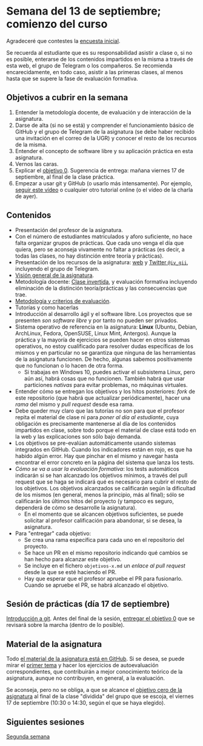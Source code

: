 # Semana del 13 de septiembre; comienzo del curso

Agradeceré que contestes la
[encuesta inicial](https://docs.google.com/forms/d/e/1FAIpQLSeRIARhjTikI6X23VAB8TaQpx21BdIjZzxysJFXGI2TUxuEMQ/viewform).

Se
recuerda al estudiante que es su responsabilidad asistir a clase o, si
no es posible,
enterarse de los contenidos impartidos en la misma a través de esta web, el grupo de Telegram o los compañeros. Se recomienda encarecidamente, en todo caso, asistir a las primeras clases, al menos hasta que se supere la fase de evaluación formativa.

## Objetivos a cubrir en la semana

1. Entender la metodología docente, de evaluación y de interacción de la asignatura.
2. Darse de alta (si no se está) y comprender el funcionamiento básico de GitHub y el
   grupo de Telegram de la asignatura (se debe haber recibido una invitación en el correo de la UGR) y conocer el resto de los recursos de la misma.
2. Entender el concepto de software libre y su aplicación práctica en esta asignatura.
3. Vernos las caras.
4. Explicar el
   [objetivo 0](http://jj.github.io/IV/documentos/proyecto/0.Repositorio). Sugerencia de entrega: mañana viernes 17 de septiembre, al final de la clase práctica.
6. Empezar a usar git y GitHub (o usarlo más intensamente). Por
   ejemplo,
   [seguir este vídeo](https://www.youtube.com/watch?v=gmXyJI01qa8) o
   cualquier otro tutorial online (o el vídeo de la charla de ayer).

## Contenidos

* Presentación del profesor de la asignatura.
* Con el número de estudiantes matriculados y aforo suficiente, no hace falta organizar grupos
  de prácticas. Que cada uno venga el día que quiera, pero se aconseja vivamente no faltar a prácticas (es decir, a todas las clases, no hay distinción entre teoría y prácticas).
* Presentación de los recursos de la
  asignatura: [web](http://jj.github.io/IV)
  y [Twitter `@iv_gii`](http://twitter.com/iv_gii), incluyendo el
  grupo de Telegram.
* [Visión general de la asignatura](https://grados.ugr.es/informatica/pages/infoacademica/guias_docentes/curso_actual/cuarto/tecnologiasdelainformacion/infraestructuravirtual).
* Metodología
  docente:
  [Clase invertida](http://www.tecnologiasparalaeducacion.es/la-clase-inversa-flip-classroom-tecnologias/), y evaluación formativa
  incluyendo eliminación de la distinción teoría/prácticas y las
  consecuencias que trae.
* [Metodología y criterios de evaluación](../Metodología_y_criterios_de_evaluación.md).
* Tutorías y como hacerlas
* Introducción al desarrollo ágil y el software libre. Los proyectos que se presenten *son software libre* y por tanto no pueden ser privados.
* Sistema operativo de referencia en la asignatura: **Linux** (Ubuntu,
  Debian, ArchLinux, Fedora, OpenSUSE, Linux Mint, Antergos). Aunque la práctica
  y la mayoría de ejercicios se pueden hacer en otros sistemas
  operativos, no estoy cualificado para resolver dudas
  específicas de los mismos y en particular no se garantiza que
  ninguna de las herramientas de la asignatura funcionen. De hecho, algunas
  sabemos positivamente que no funcionan o lo hacen de otra forma.
  * Si trabajas en Windows 10, puedes activar el subsistema Linux, pero aún
  así, habrá cosas que no funcionen. También habrá que usar
  particiones *nativas* para evitar problemas, no máquinas virtuales.
* Entender cómo se entregan los objetivos y los hitos posteriores: *fork* de este repositorio (que
  habrá que actualizar periódicamente), hacer una *rama* del mismo y *pull request* desde esa rama.
* Debe queder muy claro que las tutorías no son para que el profesor
  repita el material de clase ni para *poner al día al estudiante*,
  cuya obligación es precisamente mantenerse al día de los contenidos
  impartidos en clase, sobre todo porque el material de clase
  está todo en la web y las explicaciones son sólo bajo demanda.
* Los objetivos se pre-evalúan automáticamente usando
  sistemas integrados en GitHub. Cuando los indicadores están en rojo,
  es que ha habido algún error. Hay que pinchar en el mismo y navegar
  hasta encontrar el error concreto en la página del sistema que lanza
  los tests.
* *Cómo se va a usar la evaluación formativa*: los tests automáticos
  indicarán si se han alcanzado los objetivos mínimos, a través del
  pull request que se haga se indicará qué es necesario para cubrir el
  resto de los objetivos. Los objetivos alcanzados se calificarán
  según la dificultad de los mismos (en general, menos la principio, más al final); sólo se calificarán los últimos hitos
  del proyecto (y tampoco es seguro, dependerá de cómo se desarrolle la asignatura).
  * En el momento que se alcancen objetivos suficientes, se puede solicitar al profesor calificación para abandonar, si se desea, la asignatura.
* Para "entregar" cada objetivo:
  * Se crea una rama específica para cada uno en el repositorio del proyecto.
  * Se hace un PR en el mismo repositorio indicando qué cambios se han hecho para alcanzar este objetivo.
  * Se incluye en el fichero `objetivos-x.md` un *enlace al pull request* desde la que se esté haciendo el PR.
  * Hay que esperar que el profesor apruebe el PR para fusionarlo. Cuando se apruebe el PR, se habrá alcanzado el objetivo.

## Sesión de prácticas (día 17 de septiembre)

[Introducción a git](http://jj.github.io/IV/preso/git.html#/). Antes del final
de la sesión, [entregar el objetivo
0](http://jj.github.io/IV/documentos/proyecto/0.Repositorio) que se revisará
sobre la marcha (dentro de lo posible).

## Material de la asignatura

Todo [el material de la asignatura está en
GitHub](http://jj.github.io/IV). Si se desea, se puede mirar el [primer
tema](http://jj.github.io/IV/documentos/temas/Intro_concepto_y_soporte_fisico)
y hacer los ejercicios de autoevaluación correspondientes, que
contribuirán a mejor conocimiento teórico de la asignatura, aunque no
contribuyen, en general, a la evaluación.

Se aconseja, pero no se obliga, a que se alcance el
[objetivo cero de la asignatura](http://jj.github.io/IV/documentos/proyecto/0.Repositorio) al final de la clase "dividida" del grupo que se escoja, el viernes 17 de septiembre (10:30 o 14:30, según el que se haya elegido).

## Siguientes sesiones

[Segunda semana](semana-02.md)
